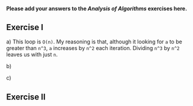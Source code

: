 #### Please add your answers to the ***Analysis of  Algorithms*** exercises here.

## Exercise I

a) This loop is `O(n)`. My reasoning is that, although it looking for `a` to be
greater than `n^3`, `a` increases by `n^2` each iteration. Dividing `n^3` by
`n^2` leaves us with just `n`.


b)


c)

## Exercise II


